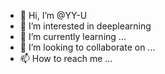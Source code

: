 - 👋 Hi, I’m @YY-U
- 👀 I’m interested in deeplearning
- 🌱 I’m currently learning ...
- 💞️ I’m looking to collaborate on ...
- 📫 How to reach me ...

<!---
YY-U/YY-U is a ✨ special ✨ repository because its `README.md` (this file) appears on your GitHub profile.
You can click the Preview link to take a look at your changes.
--->
